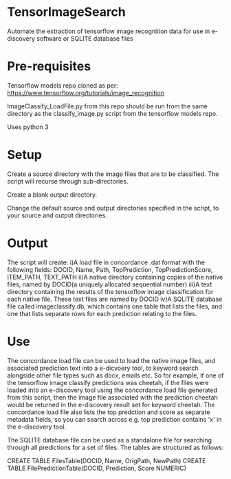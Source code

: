 
# TensorImageSearch
Automate the extraction of tensorflow image recognition data for use in e-discovery software or SQLITE database files

# Pre-requisites

Tensorflow models repo cloned as per:
https://www.tensorflow.org/tutorials/image_recognition

ImageClassify_LoadFile.py from this repo should be run from the same directory as the classify_image.py script from the tensorflow models repo.

Uses python 3

# Setup

Create a source directory with the image files that are to be classified.  The script will recurse through sub-directories.

Create a blank output directory.

Change the default source and output directories specified in the script, to your source and output directories.

# Output

The script will create:
i)A load file in concordance .dat format with the following fields: DOCID, Name, Path, TopPrediction, TopPredictionScore, ITEM_PATH, TEXT_PATH
ii)A native directory containing copies of the native files, named by DOCID(a uniquely allocated sequential number)
iii)A text directory containing the results of the tensorflow image classification for each native file.  These text files are named by DOCID
iv)A SQLITE database file called imageclassify.db, which contains one table that lists the files, and one that lists separate rows for each prediction relating to the files.  

# Use

The concordance load file can be used to load the native image files, and associated prediction text into a e-dicvoery tool, to keyword search alongside other file types such as docx, emails etc.  So for example, if one of the tensorflow image classify predictions was cheetah, if the files were loaded into an e-discovery tool using the concordance load file generated from this script, then the image file associated with the prediction cheetah would be returned in the e-discovery result set for keyword cheetah.  The concordance load file also lists the top predction and score as separate metadata fields, so you can search across e.g. top prediction contains 'x' in the e-discovery tool.

The SQLITE database file can be used as a standalone file for searching through all predictions for a set of files. The tables are structured as follows:

CREATE TABLE FilesTable(DOCID, Name, OrigPath, NewPath)
CREATE TABLE FilePredictionTable(DOCID, Prediction, Score NUMERIC)



